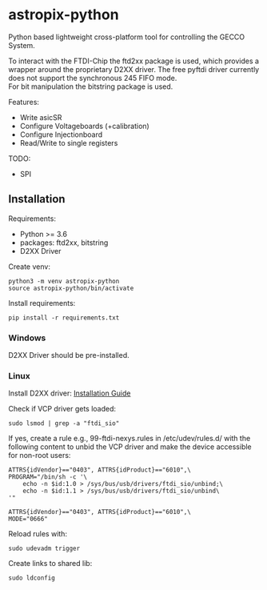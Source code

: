 # astropix-python

Python based lightweight cross-platform tool for controlling the GECCO System.

To interact with the FTDI-Chip the ftd2xx package is used, which provides a wrapper around the proprietary D2XX driver.
The free pyftdi driver currently does not support the synchronous 245 FIFO mode.\
For bit manipulation the bitstring package is used.

Features:
* Write asicSR
* Configure Voltageboards (+calibration)
* Configure Injectionboard
* Read/Write to single registers

TODO:
* SPI

## Installation

Requirements:
* Python >= 3.6
* packages: ftd2xx, bitstring
* D2XX Driver

Create venv:
    
    python3 -m venv astropix-python
    source astropix-python/bin/activate 

Install requirements:

    pip install -r requirements.txt

### Windows

D2XX Driver should be pre-installed.

### Linux

Install D2XX driver: [Installation Guide](https://ftdichip.com/wp-content/uploads/2020/08/AN_220_FTDI_Drivers_Installation_Guide_for_Linux-1.pdf)

Check if VCP driver gets loaded:
    
    sudo lsmod | grep -a "ftdi_sio"

If yes, create a rule e.g., 99-ftdi-nexys.rules in /etc/udev/rules.d/ with the following content to unbid the VCP driver and make the device accessible for non-root users:

    ATTRS{idVendor}=="0403", ATTRS{idProduct}=="6010",\
    PROGRAM="/bin/sh -c '\
        echo -n $id:1.0 > /sys/bus/usb/drivers/ftdi_sio/unbind;\
        echo -n $id:1.1 > /sys/bus/usb/drivers/ftdi_sio/unbind\
    '"

    ATTRS{idVendor}=="0403", ATTRS{idProduct}=="6010",\
    MODE="0666"

Reload rules with:

    sudo udevadm trigger

Create links to shared lib:

    sudo ldconfig
